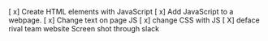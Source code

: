 [ x] Create HTML elements with JavaScript
[ x] Add JavaScript to a webpage. 
[ x] Change text on page JS
[ x] change CSS with JS
[ X] deface rival team website Screen shot through slack